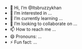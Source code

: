 - 👋 Hi, I’m @Itsbruzzykhan
- 👀 I’m interested in ...
- 🌱 I’m currently learning ...
- 💞️ I’m looking to collaborate on ...
- 📫 How to reach me ...
- 😄 Pronouns: ...
- ⚡ Fun fact: ...

<!---
Itsbruzzykhan/Itsbruzzykhan is a ✨ special ✨ repository because its `README.md` (this file) appears on your GitHub profile.
You can click the Preview link to take a look at your changes.
--->
